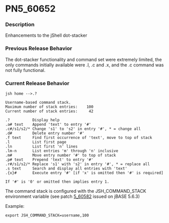 # PN5_60652

<PageHeader />

### Description

Enhancements to the jShell dot-stacker

### Previous Release Behavior

The dot-stacker functionality and command set were extremely limited, the only commands initially available were .l, .c and .x, and the .c command was not fully functional.



### Current Release Behavior

```
jsh home -->.?

Username-based command stack.
Maximum number of stack entries:    100
Current number of stack entries:     42

.?          Display help
.a# text    Append 'text' to entry '#'
.c#/s1/s2/* Change 's1' to 's2' in entry '#', * = change all
.d#         Delete entry number '#'
.f text     Find first occurrence of 'text', move to top of stack
.l          List first page
.ln         List first 'n' lines
.lm-n       List entries 'm' through 'n' inclusive
.m#         Move entry number '#' to top of stack
.p# text    Prepend 'text' to entry '#'
.r#/s1/s2/* Replace 's1' with 's2' in entry '#', * = replace all
.s text     Search and display all entries with 'text'
.{x}#       Execute entry '#' [if 'x' is omitted then '#' is required]

If '#' is '0' or omitted then implies entry 1.
```

The command stack is configured with the JSH\_COMMAND\_STACK environment variable (see patch [5\_60582](./../5.6.2-release-notes/pn5_60582) issued on jBASE 5.6.3)

Example:

```
export JSH_COMMAND_STACK=username,100
```
